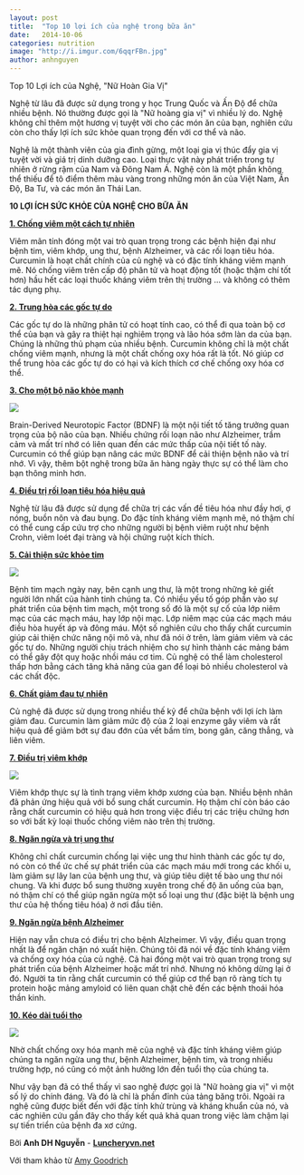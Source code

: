```yaml
---
layout: post
title:  "Top 10 lợi ích của nghệ trong bữa ăn"
date:   2014-10-06
categories: nutrition
image: "http://i.imgur.com/6qqrFBn.jpg"
author: anhnguyen
---
```


Top 10 Lợi ích của Nghệ, "Nữ Hoàn Gia Vị"

Nghệ từ lâu đã được sử dụng trong y học Trung Quốc và Ấn Độ để chữa nhiều bệnh. Nó thường được gọi là "Nữ hoàng gia vị" vì nhiều lý do. Nghệ không chỉ thêm một hương vị tuyệt vời cho các món ăn của bạn, nghiên cứu còn cho thấy lợi ích sức khỏe quan trọng đến với cơ thể và não.

Nghệ là một thành viên của gia đình gừng, một loại gia vị thúc đẩy gia vị tuyệt vời và giá trị dinh dưỡng cao. Loại thực vật này phát triển trong tự nhiên ở rừng rậm của Nam và Đông Nam Á. Nghệ còn là một phần không thể thiếu để tô điểm thêm màu vàng trong những món ăn của Việt Nam, Ấn Độ, Ba Tư, và các món ăn Thái Lan.

**10 LỢI ÍCH SỨC KHỎE CỦA NGHỆ CHO BỮA ĂN**

[**1. Chống viêm một cách tự nhiên**](http://luncheryvn.net)

Viêm mãn tính đóng một vai trò quan trọng trong các bệnh hiện đại như bệnh tim, viêm khớp, ung thư, bệnh Alzheimer, và các rối loạn tiêu hóa. Curcumin là hoạt chất chính của củ nghệ và có đặc tính kháng viêm mạnh mẽ. Nó chống viêm trên cấp độ phân tử và hoạt động tốt (hoặc thậm chí tốt hơn) hầu hết các loại thuốc kháng viêm trên thị trường ... và không có thêm tác dụng phụ.

[**2. Trung hòa các gốc tự do**](http://luncheryvn.net)

Các gốc tự do là những phân tử có hoạt tính cao, có thể đi qua toàn bộ cơ thể của bạn và gây ra thiệt hại nghiêm trọng và lão hóa sớm làn da của bạn. Chúng là những thủ phạm của nhiều bệnh. Curcumin không chỉ là một chất chống viêm mạnh, nhưng là một chất chống oxy hóa rất là tốt. Nó giúp cơ thể trung hòa các gốc tự do có hại và kích thích cơ chế chống oxy hóa cơ thể.

[**3. Cho một bộ não khỏe mạnh**](http://luncheryvn.net)

![](http://i.imgur.com/EuZZhgq.jpg)

Brain-Derived Neurotopic Factor (BDNF) là một nội tiết tố tăng trưởng quan trọng của bộ não của bạn. Nhiều chứng rối loạn não như Alzheimer, trầm cảm và mất trí nhớ có liên quan đến các mức thấp của nội tiết tố này. Curcumin có thể giúp bạn nâng các mức BDNF để cải thiện bệnh não và trí nhớ. Vì vậy, thêm bột nghệ trong bữa ăn hàng ngày thực sự có thể làm cho bạn thông minh hơn.

[**4. Điều trị rối loạn tiêu hóa hiệu quả**](http://luncheryvn.net)

Nghệ từ lâu đã được sử dụng để chữa trị các vấn đề tiêu hóa như đầy hơi, ợ nóng, buồn nôn và đau bụng. Do đặc tính kháng viêm mạnh mẽ, nó thậm chí có thể cung cấp cứu trợ cho những người bị bệnh viêm ruột như bệnh Crohn, viêm loét đại tràng và hội chứng ruột kích thích.

[**5. Cải thiện sức khỏe tim**](http://luncheryvn.net)

![](http://i.imgur.com/TUi7mfR.jpg)

Bệnh tim mạch ngày nay, bên cạnh ung thư, là một trong những kẻ giết người lớn nhất của hành tinh chúng ta. Có nhiều yếu tố góp phần vào sự phát triển của bệnh tim mạch, một trong số đó là một sự cố của lớp niêm mạc của các mạch máu, hay lớp nội mạc. Lớp niêm mạc của các mạch máu điều hòa huyết áp và đông máu. Một số nghiên cứu cho thấy chất curcumin giúp cải thiện chức năng nội mô và, như đã nói ở trên, làm giảm viêm và các gốc tự do. Những người chịu trách nhiệm cho sự hình thành các mảng bám có thể gây đột quỵ hoặc nhồi máu cơ tim. Củ nghệ có thể làm cholesterol thấp hơn bằng cách tăng khả năng của gan để loại bỏ nhiều cholesterol và các chất độc.

[**6. Chất giảm đau tự nhiên**](http://luncheryvn.net)

Củ nghệ đã được sử dụng trong nhiều thế kỷ để chữa bệnh với lợi ích làm giảm đau. Curcumin làm giảm mức độ của 2 loại enzyme gây viêm và rất hiệu quả để giảm bớt sự đau đớn của vết bầm tím, bong gân, căng thẳng, và liên viêm.

[**7. Điều trị viêm khớp**](http://luncheryvn.net)

![](http://i.imgur.com/BeTecI4.jpg)

Viêm khớp thực sự là tình trạng viêm khớp xương của bạn. Nhiều bệnh nhân đã phản ứng hiệu quả với bổ sung chất curcumin. Họ thậm chí còn báo cáo rằng chất curcumin có hiệu quả hơn trong việc điều trị các triệu chứng hơn so với bất kỳ loại thuốc chống viêm nào trên thị trường.

[**8. Ngăn ngừa và trị ung thư**](http://luncheryvn.net)

Không chỉ chất curcumin chống lại việc ung thư hình thành các gốc tự do, nó còn có thể ức chế sự phát triển của các mạch máu mới trong các khối u, làm giảm sự lây lan của bệnh ung thư, và giúp tiêu diệt tế bào ung thư nói chung. Và khi được bổ sung thường xuyên trong chế độ ăn uống của bạn, nó thậm chí có thể giúp ngăn ngừa một số loại ung thư (đặc biệt là bệnh ung thư của hệ thống tiêu hóa) ở nơi đầu tiên.

[**9. Ngăn ngừa bệnh Alzheimer**](http://luncheryvn.net)

Hiện nay vẫn chưa có điều trị cho bệnh Alzheimer. Vì vậy, điều quan trọng nhất là để ngăn chặn nó xuất hiện. Chúng tôi đã nói về đặc tính kháng viêm và chống oxy hóa của củ nghệ. Cả hai đóng một vai trò quan trọng trong sự phát triển của bệnh Alzheimer hoặc mất trí nhớ. Nhưng nó không dừng lại ở đó. Người ta tin rằng chất curcumin có thể giúp cơ thể bạn rõ ràng tích tụ protein hoặc mảng amyloid có liên quan chặt chẽ đến các bệnh thoái hóa thần kinh.

[**10. Kéo dài tuổi thọ**](http://luncheryvn.net)

![](http://i.imgur.com/9reiQTa.jpg)

Nhờ chất chống oxy hóa mạnh mẽ của nghệ và đặc tính kháng viêm giúp chúng ta ngăn ngừa ung thư, bệnh Alzheimer, bệnh tim, và trong nhiều trường hợp, nó cũng có một ảnh hưởng lớn đến tuổi thọ của chúng ta.

Như vậy bạn đã có thể thấy vì sao nghệ được gọi là "Nữ hoàng gia vị" vì một số lý do chính đáng. Và đó là chỉ là phần đỉnh của tảng băng trôi. Ngoài ra nghệ cũng được biết đến với đặc tính khử trùng và kháng khuẩn của nó, và các nghiên cứu gần đây cho thấy kết quả khả quan trong việc làm chậm lại sự tiến triển của bệnh đa xơ cứng.

Bởi **Anh DH Nguyễn** - [**Luncheryvn.net**](http://luncheryvn.net)

Với tham khảo từ [Amy Goodrich](http://www.wordofhealings.com/2014/04/top-10-health-benefits-of-turmeric.html)
